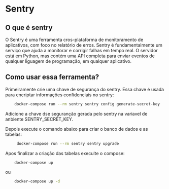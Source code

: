 # Sentry 
## O que é sentry
O Sentry é uma ferramenta cros-plataforma de monitoramento de aplicativos, com foco no relatório de erros.
Sentry é fundamentalmente um serviço que ajuda a monitorar e corrigir falhas em tempo real. O servidor está em Python, mas contém uma API completa para enviar eventos de qualquer liguagem de programação, em qualquer aplicativo.

## Como usar essa ferramenta?

Primeiramente crie uma chave de segurança do sentry. Essa chave é usada para encriptar informações confidenciais no sentry:
```sh
    docker-compose run --rm sentry sentry config generate-secret-key
```
Adicione a chave dse seguranção gerada pelo sentry na variavel de anbiente SENTRY_SECRET_KEY.

Depois execute o comando abaixo para criar o banco de dados e as tabelas:
```sh
     docker-compose run --rm sentry sentry upgrade
```
Apos finalizar a criação das tabelas execulte o compose:
```sh
    docker-compose up
```
ou
```sh
    docker-compose up -d
```
